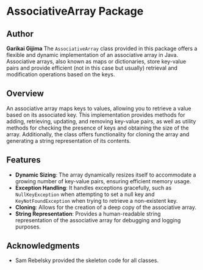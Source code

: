 # AssociativeArray Package
## Author
**Garikai Gijima**
The `AssociativeArray` class provided in this package offers a flexible and dynamic implementation of an associative array in Java. Associative arrays, also known as maps or dictionaries, store key-value pairs and provide efficient (not in this case but usually) retrieval and modification operations based on the keys.

## Overview

An associative array maps keys to values, allowing you to retrieve a value based on its associated key. This implementation provides methods for adding, retrieving, updating, and removing key-value pairs, as well as utility methods for checking the presence of keys and obtaining the size of the array. Additionally, the class offers functionality for cloning the array and generating a string representation of its contents.

## Features

- **Dynamic Sizing**: The array dynamically resizes itself to accommodate a growing number of key-value pairs, ensuring efficient memory usage.
- **Exception Handling**: It handles exceptions gracefully, such as `NullKeyException` when attempting to set a null key and `KeyNotFoundException` when trying to retrieve a non-existent key.
- **Cloning**: Allows for the creation of a deep copy of the associative array.
- **String Representation**: Provides a human-readable string representation of the associative array for debugging and logging purposes.

## Acknowledgments
- Sam Rebelsky provided the skeleton code for all classes.